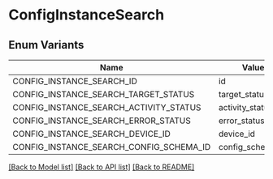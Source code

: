 # ConfigInstanceSearch

## Enum Variants

| Name | Value |
|---- | -----|
| CONFIG_INSTANCE_SEARCH_ID | id |
| CONFIG_INSTANCE_SEARCH_TARGET_STATUS | target_status |
| CONFIG_INSTANCE_SEARCH_ACTIVITY_STATUS | activity_status |
| CONFIG_INSTANCE_SEARCH_ERROR_STATUS | error_status |
| CONFIG_INSTANCE_SEARCH_DEVICE_ID | device_id |
| CONFIG_INSTANCE_SEARCH_CONFIG_SCHEMA_ID | config_schema_id |


[[Back to Model list]](../README.md#documentation-for-models) [[Back to API list]](../README.md#documentation-for-api-endpoints) [[Back to README]](../README.md)


